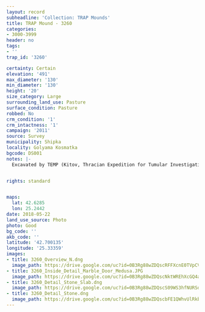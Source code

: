 ```yaml
---
layout: record
subheadline: 'Collection: TRAP Mounds'
title: TRAP Mound - 3260
categories:
- 3000-3999
header: no
tags:
- ''
trap_id: '3260'

certainty: Certain
elevation: '491'
max_diameter: '130'
min_diameter: '130'
height: '20'
size_category: Large
surrounding_land_use: Pasture
surface_condition: Pasture
robbed: No
crm_condition: '1'
crm_intactness: '1'
campaign: '2011'
source: Survey
municipality: Shipka
locality: Golyama Kosmatka
bgcode: DS001
notes: |-
  Excavated by TEMP (Kitov, Thracian Expedition for Tumular Investigations) 2004, Museum inside.


rights: standard


maps:
  lat: 42.6285
  lon: 25.2442
date: 2018-05-22
land_use_source: Photo
photo: Good
bg_code: ''
akb_code: ''
latitude: '42.700135'
longitude: '25.33359'
images:
- title: 3260_Overview_N.dng
  image_path: https://drive.google.com/uc?id=0B3Rg88wZDQscRFFXcnE0TVpCVHc
- title: 3260_Inside_Detail_Marble_Door_Medusa.JPG
  image_path: https://drive.google.com/uc?id=0B3Rg88wZDQscNktWREhXcGQ4aDA
- title: 3260_Detail_Stone_Slab.dng
  image_path: https://drive.google.com/uc?id=0B3Rg88wZDQscS09WS3hfNURSdkk
- title: 3260_Detail_Stone.dng
  image_path: https://drive.google.com/uc?id=0B3Rg88wZDQscbFE1QWhvUlRkb28
---
```

